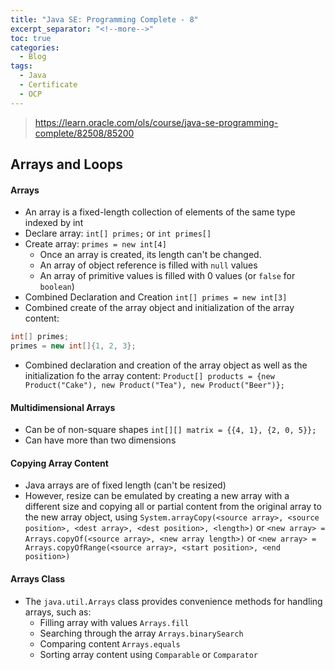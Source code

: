 ```yaml
---
title: "Java SE: Programming Complete - 8"
excerpt_separator: "<!--more-->"
toc: true
categories:
  - Blog
tags:
  - Java
  - Certificate
  - OCP
---
```


> https://learn.oracle.com/ols/course/java-se-programming-complete/82508/85200

## Arrays and Loops

#### Arrays

- An array is a fixed-length collection of elements of the same type indexed by int
- Declare array: `int[] primes;` or `int primes[]`
- Create array: `primes = new int[4]`
  - Once an array is created, its length can't be changed.
  - An array of object reference is filled with `null` values
  - An array of primitive values is filled with 0 values (or `false` for `boolean`)
- Combined Declaration and Creation `int[] primes = new int[3]`
- Combined create of the array object and initialization of the array content:

```java
int[] primes;
primes = new int[]{1, 2, 3};
```

- Combined declaration and creation of the array object as well as the initialization fo the array content: `Product[] products = {new Product("Cake"), new Product("Tea"), new Product("Beer")};`

#### Multidimensional Arrays

- Can be of non-square shapes `int[][] matrix = {{4, 1}, {2, 0, 5}};`
- Can have more than two dimensions

#### Copying Array Content

- Java arrays are of fixed length (can't be resized)
- However, resize can be emulated by creating a new array with a different size and copying all or partial content from the original array to the new array object, using `System.arrayCopy(<source array>, <source position>, <dest array>, <dest position>, <length>)` or `<new array> = Arrays.copyOf(<source array>, <new array length>)` or `<new array> = Arrays.copyOfRange(<source array>, <start position>, <end position>)`

#### Arrays Class

- The `java.util.Arrays` class provides convenience methods for handling arrays, such as:
  - Filling array with values `Arrays.fill`
  - Searching through the array `Arrays.binarySearch`
  - Comparing content `Arrays.equals`
  - Sorting array content using `Comparable` or `Comparator`
